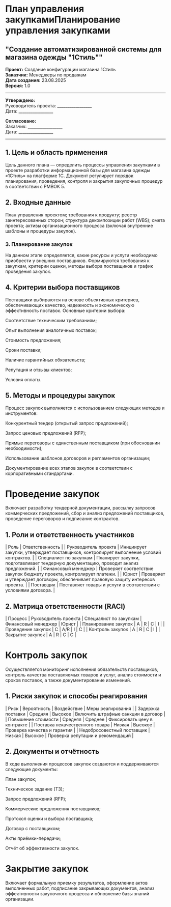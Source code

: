 # План управления закупкамиПланирование управления закупками

## "Создание автоматизированной системы для магазина одежды "1Стиль""

**Проект:** Создание конфигурации магазина 1Стиль  
**Заказчик:** Менеджеры по продажам \
**Дата создания:** 23.08.2025  
**Версия:** 1.0  

---

**Утверждено:**  
Руководитель проекта: _________________  
Дата: _________________  

**Согласовано:**  
Заказчик: _________________  
Дата: _________________

---

## 1\. Цель и область применения

Цель данного плана — определить процессы управления закупками в проекте разработки информационной базы для магазина одежды «1Стиль» на платформе 1С. Документ регулирует порядок планирования, проведения, контроля и закрытия закупочных процедур в соответствии с PMBOK 5.

## 2\. Входные данные

План управления проектом; требования к продукту; реестр заинтересованных сторон; структура декомпозиции работ (WBS); смета проекта; активы организационного процесса (включая внутренние шаблоны и процедуры закупок).

### 3\. Планирование закупок

На данном этапе определяется, какие ресурсы и услуги необходимо приобрести у внешних поставщиков. Формируются требования к закупкам, критерии оценки, методы выбора поставщиков и график проведения закупок.

## 4\. Критерии выбора поставщиков

Поставщики выбираются на основе объективных критериев, обеспечивающих качество, надежность и экономическую эффективность поставок. Основные критерии выбора:

Соответствие техническим требованиям;

Опыт выполнения аналогичных поставок;

Стоимость предложения;

Сроки поставки;

Наличие гарантийных обязательств;

Репутация и отзывы клиентов;

Условия оплаты.

## 5\. Методы и процедуры закупок

Процесс закупок выполняется с использованием следующих методов и инструментов:

Конкурентный тендер (открытый запрос предложений);

Запрос ценовых предложений (RFP);

Прямые переговоры с единственным поставщиком (при обосновании необходимости);

Использование шаблонов договоров и регламентов организации;

Документирование всех этапов закупок в соответствии с корпоративными стандартами.

# Проведение закупок

Включает разработку тендерной документации, рассылку запросов коммерческих предложений, сбор и анализ предложений поставщиков, проведение переговоров и подписание контрактов.

## 1\. Роли и ответственность участников

| Роль | Ответственность |
| Руководитель проекта | Инициирует закупки, утверждает поставщиков, контролирует выполнение условий контрактов. |
| Специалист по закупкам | Планирует закупки, подготавливает тендерную документацию, проводит анализ предложений. |
| Финансовый менеджер | Проверяет соответствие закупок бюджету проекта, контролирует платежи. |
| Юрист | Проверяет и утверждает договоры, обеспечивает правовую защиту интересов проекта. |
| Поставщик | Поставляет товары и услуги в соответствии с условиями договора. |

## 2\. Матрица ответственности (RACI)

| Процесс | Руководитель проекта | Специалист по закупкам | Финансовый менеджер | Юрист |
| Планирование закупок | A   | R   | C   | I   |
| Проведение закупок | C   | A/R | I   | C   |
| Контроль закупок | A   | R   | C   | I   |
| Закрытие закупок | A   | R   | C   | C   |

# Контроль закупок

Осуществляется мониторинг исполнения обязательств поставщиков, контроль качества поставляемых товаров и услуг, анализ стоимости и сроков поставок, а также документирование изменений.

## 1\. Риски закупок и способы реагирования

| Риск | Вероятность | Воздействие | Меры реагирования |
| Задержка поставки | Средняя | Высокое | Включить штрафные санкции в договор |
| Повышение стоимости | Средняя | Среднее | Фиксировать цену в контракте |
| Поставка некачественного товара | Низкая | Высокое | Проверка качества и гарантия |
| Недобросовестный поставщик | Низкая | Высокое | Проверка репутации и рекомендаций |

## 2\. Документы и отчётность

В ходе выполнения процессов закупок создаются и поддерживаются следующие документы:

План закупок;

Техническое задание (ТЗ);

Запрос предложений (RFP);

Коммерческие предложения поставщиков;

Протокол оценки и выбора поставщика;

Договор с поставщиком;

Акты приёмки-передачи;

Отчёт об эффективности закупок.

# Закрытие закупок

Включает формальную приемку результатов, оформление актов выполненных работ, подписание закрывающих документов, анализ эффективности закупочного процесса и обновление базы знаний организации.
